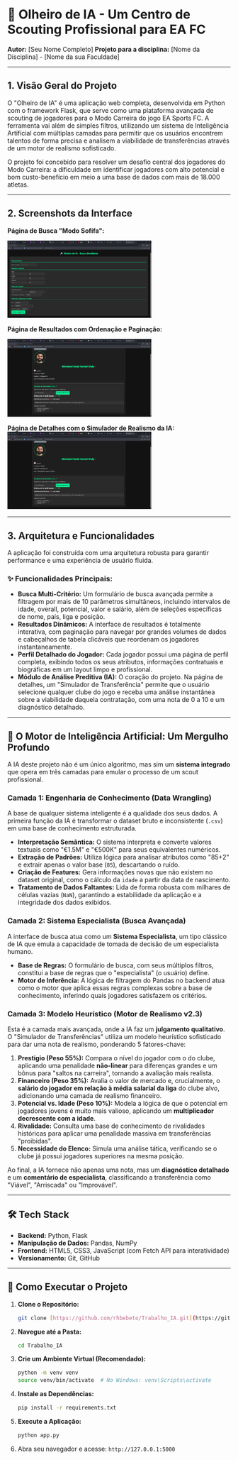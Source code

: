 # 🤖 Olheiro de IA - Um Centro de Scouting Profissional para EA FC

**Autor:** [Seu Nome Completo]
**Projeto para a disciplina:** [Nome da Disciplina] - [Nome da sua Faculdade]

---

## 1. Visão Geral do Projeto

O "Olheiro de IA" é uma aplicação web completa, desenvolvida em Python com o framework Flask, que serve como uma plataforma avançada de scouting de jogadores para o Modo Carreira do jogo EA Sports FC. A ferramenta vai além de simples filtros, utilizando um sistema de Inteligência Artificial com múltiplas camadas para permitir que os usuários encontrem talentos de forma precisa e analisem a viabilidade de transferências através de um motor de realismo sofisticado.

O projeto foi concebido para resolver um desafio central dos jogadores do Modo Carreira: a dificuldade em identificar jogadores com alto potencial e bom custo-benefício em meio a uma base de dados com mais de 18.000 atletas.

---

## 2. Screenshots da Interface

**Página de Busca "Modo Sofifa":**

<img src="Assets/home.png" alt="Imagem de exemplo" width="325">


**Página de Resultados com Ordenação e Paginação:**

<img src="Assets/image.png" alt="Imagem de exemplo" width="325">

**Página de Detalhes com o Simulador de Realismo da IA:**
*<img src="Assets/player.png" alt="Imagem de exemplo" width="325">*

---

## 3. Arquitetura e Funcionalidades

A aplicação foi construída com uma arquitetura robusta para garantir performance e uma experiência de usuário fluida.

### ✨ Funcionalidades Principais:

* **Busca Multi-Critério:** Um formulário de busca avançada permite a filtragem por mais de 10 parâmetros simultâneos, incluindo intervalos de idade, overall, potencial, valor e salário, além de seleções específicas de nome, país, liga e posição.
* **Resultados Dinâmicos:** A interface de resultados é totalmente interativa, com paginação para navegar por grandes volumes de dados e cabeçalhos de tabela clicáveis que reordenam os jogadores instantaneamente.
* **Perfil Detalhado do Jogador:** Cada jogador possui uma página de perfil completa, exibindo todos os seus atributos, informações contratuais e biográficas em um layout limpo e profissional.
* **Módulo de Análise Preditiva (IA):** O coração do projeto. Na página de detalhes, um "Simulador de Transferência" permite que o usuário selecione qualquer clube do jogo e receba uma análise instantânea sobre a viabilidade daquela contratação, com uma nota de 0 a 10 e um diagnóstico detalhado.

---

## 🧠 O Motor de Inteligência Artificial: Um Mergulho Profundo

A IA deste projeto não é um único algoritmo, mas sim um **sistema integrado** que opera em três camadas para emular o processo de um scout profissional.

### Camada 1: Engenharia de Conhecimento (Data Wrangling)
A base de qualquer sistema inteligente é a qualidade dos seus dados. A primeira função da IA é transformar o dataset bruto e inconsistente (`.csv`) em uma base de conhecimento estruturada.
* **Interpretação Semântica:** O sistema interpreta e converte valores textuais como "€1.5M" e "€500K" para seus equivalentes numéricos.
* **Extração de Padrões:** Utiliza lógica para analisar atributos como "85+2" e extrair apenas o valor base (`85`), descartando o ruído.
* **Criação de Features:** Gera informações novas que não existem no dataset original, como o cálculo da `idade` a partir da data de nascimento.
* **Tratamento de Dados Faltantes:** Lida de forma robusta com milhares de células vazias (`NaN`), garantindo a estabilidade da aplicação e a integridade dos dados exibidos.

### Camada 2: Sistema Especialista (Busca Avançada)
A interface de busca atua como um **Sistema Especialista**, um tipo clássico de IA que emula a capacidade de tomada de decisão de um especialista humano.
* **Base de Regras:** O formulário de busca, com seus múltiplos filtros, constitui a base de regras que o "especialista" (o usuário) define.
* **Motor de Inferência:** A lógica de filtragem do Pandas no backend atua como o motor que aplica essas regras complexas sobre a base de conhecimento, inferindo quais jogadores satisfazem os critérios.

### Camada 3: Modelo Heurístico (Motor de Realismo v2.3)
Esta é a camada mais avançada, onde a IA faz um **julgamento qualitativo**. O "Simulador de Transferências" utiliza um modelo heurístico sofisticado para dar uma nota de realismo, ponderando 5 fatores-chave:
1.  **Prestígio (Peso 55%):** Compara o nível do jogador com o do clube, aplicando uma penalidade **não-linear** para diferenças grandes e um bônus para "saltos na carreira", tornando a avaliação mais realista.
2.  **Financeiro (Peso 35%):** Avalia o valor de mercado e, crucialmente, o **salário do jogador em relação à média salarial da liga** do clube alvo, adicionando uma camada de realismo financeiro.
3.  **Potencial vs. Idade (Peso 10%):** Modela a lógica de que o potencial em jogadores jovens é muito mais valioso, aplicando um **multiplicador decrescente com a idade**.
4.  **Rivalidade:** Consulta uma base de conhecimento de rivalidades históricas para aplicar uma penalidade massiva em transferências "proibidas".
5.  **Necessidade do Elenco:** Simula uma análise tática, verificando se o clube já possui jogadores superiores na mesma posição.

Ao final, a IA fornece não apenas uma nota, mas um **diagnóstico detalhado** e um **comentário de especialista**, classificando a transferência como "Viável", "Arriscada" ou "Improvável".

---

## 🛠️ Tech Stack

* **Backend:** Python, Flask
* **Manipulação de Dados:** Pandas, NumPy
* **Frontend:** HTML5, CSS3, JavaScript (com Fetch API para interatividade)
* **Versionamento:** Git, GitHub

---

## 🚀 Como Executar o Projeto

1.  **Clone o Repositório:**
    ```bash
    git clone [https://github.com/rhbebeto/Trabalho_IA.git](https://github.com/rhbebeto/Trabalho_IA.git)
    ```

2.  **Navegue até a Pasta:**
    ```bash
    cd Trabalho_IA
    ```

3.  **Crie um Ambiente Virtual (Recomendado):**
    ```bash
    python -m venv venv
    source venv/bin/activate  # No Windows: venv\Scripts\activate
    ```

4.  **Instale as Dependências:**
    ```bash
    pip install -r requirements.txt
    ```

5.  **Execute a Aplicação:**
    ```bash
    python app.py
    ```

6.  Abra seu navegador e acesse: `http://127.0.0.1:5000`
